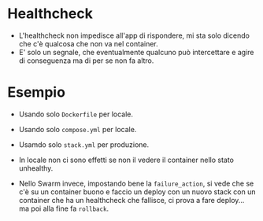 # Healthcheck
* L'healthcheck non impedisce all'app di rispondere, mi sta solo dicendo che c'è qualcosa che non va nel container.
* E' solo un segnale, che eventualmente qualcuno può intercettare e agire di conseguenza ma di per se non fa altro.

# Esempio
* Usando solo `Dockerfile` per locale.
* Usando solo `compose.yml` per locale.
* Usamdo solo `stack.yml` per produzione.

* In locale non ci sono effetti se non il vedere il container nello stato unhealthy.
* Nello Swarm invece, impostando bene la `failure_action`, si vede che se c'è su un container buono e faccio un deploy con un nuovo stack con
  un container che ha un healthcheck che fallisce, ci prova a fare deploy... ma poi alla fine fa `rollback`.
